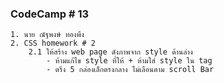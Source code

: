 ### CodeCamp # 13
    1. นาย ณัฐพงษ์ ทองพึง
    2. CSS homework # 2
        2.1 ให้สร้าง web page ดังภาพจาก style ด้านล่าง
            - ห้ามแก้ไข style ที่ให้ + ห้ามใส่ style ใน tag
            - ตรึง 5 กล่องเล็กตรงกลาง ไม่เลือนตาม scroll Bar